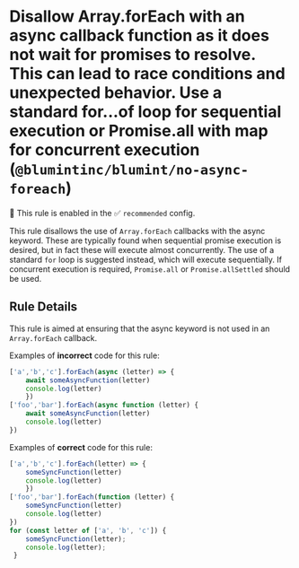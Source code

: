 # Disallow Array.forEach with an async callback function as it does not wait for promises to resolve. This can lead to race conditions and unexpected behavior. Use a standard for...of loop for sequential execution or Promise.all with map for concurrent execution (`@blumintinc/blumint/no-async-foreach`)

💼 This rule is enabled in the ✅ `recommended` config.

<!-- end auto-generated rule header -->

This rule disallows the use of `Array.forEach` callbacks with the async keyword. These are typically found when sequential promise execution is desired, but in fact these will execute almost concurrently. The use of a standard `for` loop is suggested instead, which will execute sequentially. If concurrent execution is required, `Promise.all` or `Promise.allSettled` should be used.

## Rule Details

This rule is aimed at ensuring that the async keyword is not used in an `Array.forEach` callback.

Examples of **incorrect** code for this rule:

```typescript
['a','b','c'].forEach(async (letter) => {
    await someAsyncFunction(letter)
    console.log(letter)
    })
['foo','bar'].forEach(async function (letter) {
    await someAsyncFunction(letter)
    console.log(letter)
})
```

Examples of **correct** code for this rule:

```typescript
['a','b','c'].forEach(letter) => {
    someSyncFunction(letter)
    console.log(letter)
    })
['foo','bar'].forEach(function (letter) {
    someSyncFunction(letter)
    console.log(letter)
})
for (const letter of ['a', 'b', 'c']) {             
    someSyncFunction(letter);
    console.log(letter); 
 }
```
